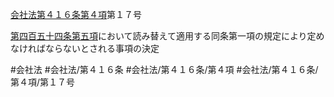 [会社法第４１６条第４項](会社法＿＿＿＿第４１６条第４項)第１７号

[第四百五十四条第五項](会社法＿＿＿＿第４５４条第５項)において読み替えて適用する同条第一項の規定により定めなければならないとされる事項の決定


#会社法
#会社法/第４１６条
#会社法/第４１６条/第４項
#会社法/第４１６条/第４項/第１７号
